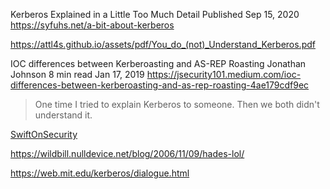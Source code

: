 Kerberos Explained in a Little Too Much Detail
Published Sep 15, 2020
https://syfuhs.net/a-bit-about-kerberos

https://attl4s.github.io/assets/pdf/You_do_(not)_Understand_Kerberos.pdf

IOC differences between Kerberoasting and AS-REP Roasting
Jonathan Johnson
8 min read
Jan 17, 2019
https://jsecurity101.medium.com/ioc-differences-between-kerberoasting-and-as-rep-roasting-4ae179cdf9ec

> One time I tried to explain Kerberos to someone.
Then we both didn't understand it.

[SwiftOnSecurity](https://twitter.com/SwiftOnSecurity/status/535855327132938240)

https://wildbill.nulldevice.net/blog/2006/11/09/hades-lol/

https://web.mit.edu/kerberos/dialogue.html
